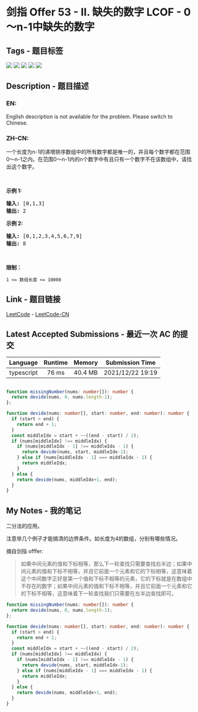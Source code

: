 
# 剑指 Offer 53 - II. 缺失的数字  LCOF - 0～n-1中缺失的数字

## Tags - 题目标签

 <img src="https://img.shields.io/badge/Bit Manipulation-位运算-blue.svg">   <img src="https://img.shields.io/badge/Array-数组-blue.svg">   <img src="https://img.shields.io/badge/Hash Table-哈希表-blue.svg">   <img src="https://img.shields.io/badge/Math-数学-blue.svg">   <img src="https://img.shields.io/badge/Binary Search-二分查找-blue.svg">  


## Description - 题目描述

### EN:
English description is not available for the problem. Please switch to Chinese.

### ZH-CN:
<p>一个长度为n-1的递增排序数组中的所有数字都是唯一的，并且每个数字都在范围0～n-1之内。在范围0～n-1内的n个数字中有且只有一个数字不在该数组中，请找出这个数字。</p>

<p>&nbsp;</p>

<p><strong>示例 1:</strong></p>

<pre><strong>输入:</strong> [0,1,3]
<strong>输出:</strong> 2
</pre>

<p><strong>示例&nbsp;2:</strong></p>

<pre><strong>输入:</strong> [0,1,2,3,4,5,6,7,9]
<strong>输出:</strong> 8</pre>

<p>&nbsp;</p>

<p><strong>限制：</strong></p>

<p><code>1 &lt;= 数组长度 &lt;= 10000</code></p>



## Link - 题目链接

[LeetCode](https://leetcode.com/problems/que-shi-de-shu-zi-lcof/description/)  -  [LeetCode-CN](https://leetcode-cn.com/problems/que-shi-de-shu-zi-lcof/description/)
## Latest Accepted Submissions - 最近一次 AC 的提交


| Language | Runtime | Memory | Submission Time |
|:---:|:---:|:---:|:---:|
| typescript  | 76 ms | 40.4 MB | 2021/12/22 19:19 |

```typescript

function missingNumber(nums: number[]): number {
  return devide(nums, 0, nums.length-1);
};

function devide(nums: number[], start: number, end: number): number {
  if (start > end) {
    return end + 1;
  }
  const middleIdx = start + ~~((end - start) / 2);
  if (nums[middleIdx] !== middleIdx) {
    if (nums[middleIdx - 1] !== middleIdx - 1) {
      return devide(nums, start, middleIdx-1);
    } else if (nums[middleIdx - 1] === middleIdx - 1) {
      return middleIdx;
    }
  } else {
    return devide(nums, middleIdx+1, end);
  }
}

```
## My Notes - 我的笔记


二分法的应用。

注意举几个例子才能搞清的边界条件。如长度为4的数组，分别有哪些情况。

摘自剑指 offfer:
> 如果中间元素的值和下标相等，那么下一轮查找只需要查找右半边；如果中间元素的值和下标不相等，并且它前面一个元素和它的下标相等，这意味着这个中间数字正好是第一个值和下标不相等的元素，它的下标就是在数组中不存在的数字；如果中间元素的值和下标不相等，并且它前面一个元素和它的下标不相等，这意味着下一轮查找我们只需要在左半边查找即可。

```typescript
function missingNumber(nums: number[]): number {
  return devide(nums, 0, nums.length-1);
};

function devide(nums: number[], start: number, end: number): number {
  if (start > end) {
    return end + 1;
  }
  const middleIdx = start + ~~((end - start) / 2);
  if (nums[middleIdx] !== middleIdx) {
    if (nums[middleIdx - 1] !== middleIdx - 1) {
      return devide(nums, start, middleIdx-1);
    } else if (nums[middleIdx - 1] === middleIdx - 1) {
      return middleIdx;
    }
  } else {
    return devide(nums, middleIdx+1, end);
  }
}
```

